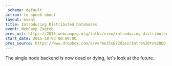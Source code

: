 ```yaml
---
_schema: default
action: to speak about
layout: event
title: Introducing Distributed Databases
event: WebCamp Zagreb
pres_url: https://2015.webcampzg.org/talks/view/introducing-distributed-databases/
start_date: 2015-10-03 00:00:00
pres_source: https://www.dropbox.com/s/vvrme35s872d1ez/Intro%20to%20DD.key?dl=0
---
```

The single node backend is now dead or dying, let's look at the future.

<svg id="zcomponents__svg" style="display: none;"></svg>